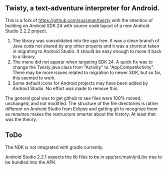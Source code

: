 Twisty, a text-adventure interpreter for Android.
-------------------------------------------------


This is a fork of https://github.com/sussman/twisty with the intention of building on Android SDK 24 with source code layout of a new Android Studio 2.2.2 project.

1. The library was consolidated into the app tree. It was a clean branch of Java code not shared by any other projects and it was a shortcut taken in migrating to Android Studio. It should be easy enough to move it back to a library.
2. The menu did not appear when targeting SDK 24. A quick fix was to change the Twisty.java class from "Activity" to "AppCompatActivity". There may be more issues related to migration to newer SDK, but so far, this seemed to work.
3. Some default icons for Android projects may have been added by Android Studio. No effort was made to remove this.

The general goal was to get github to see files were 100% moved, unchanged, and not modified. The structure of the file directories is rather different on Android Studio from Eclipse and getting git to recognize them as renames makes the restructure smarter about the history. At least that was the theory.


ToDo
-------------------------------------------------
The NDK is not integrated with gradle currently.

Android Studio 2.2.1 expects the lib files to be in app/src/main/jniLibs tree to be bundled into the APK.


